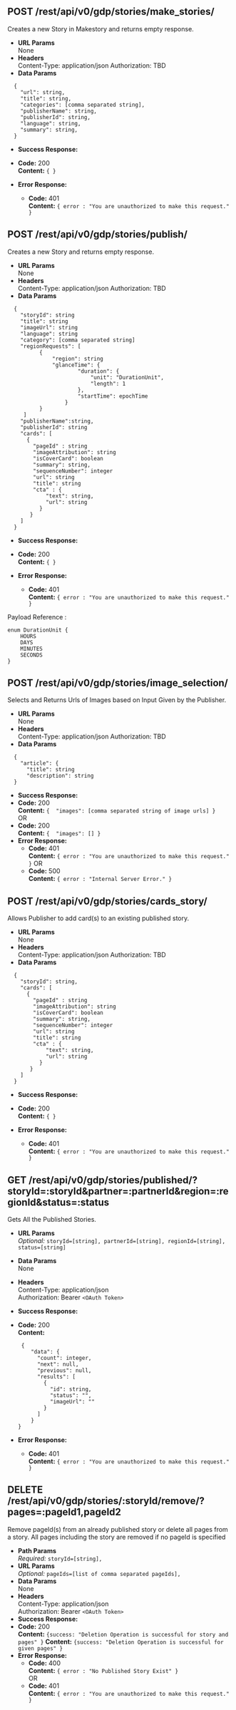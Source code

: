 **POST /rest/api/v0/gdp/stories/make_stories/**
----
  Creates a new Story in Makestory and returns empty response.
* **URL Params**  
  None
* **Headers**  
  Content-Type: application/json 
  Authorization: TBD
* **Data Params**  
```
  { 
    "url": string, 
    "title": string, 
    "categories": [comma separated string], 
    "publisherName": string, 
    "publisherId": string, 
    "language": string, 
    "summary": string, 
  } 
```
* **Success Response:**  
* **Code:** 200  
  **Content:**  `{ }` 
* **Error Response:**  

  * **Code:** 401  
  **Content:** `{ error : "You are unauthorized to make this request." }`

**POST /rest/api/v0/gdp/stories/publish/**
----
  Creates a new Story and returns empty response.
* **URL Params**  
  None
* **Headers**  
  Content-Type: application/json 
  Authorization: TBD
* **Data Params**  
```
  { 
    "storyId": string 
    "title": string
    "imageUrl": string
    "language": string 
    "category": [comma separated string]
    "regionRequests": [ 
          { 
              "region": string
              "glanceTime": {
                      "duration": {
                          "unit": "DurationUnit",
                          "length": 1
                      },
                      "startTime": epochTime
                  }
          }
     ]
    "publisherName":string,    
    "publisherId": string      
    "cards": [ 
      { 
        "pageId" : string 
        "imageAttribution": string 
        "isCoverCard": boolean
        "summary": string, 
        "sequenceNumber": integer 
        "url": string 
        "title": string 
        "cta" : { 
            "text": string, 
            "url": string 
          } 
       }   
    ] 
  } 
```
* **Success Response:**  
* **Code:** 200  
  **Content:**  `{ }` 
* **Error Response:**  

  * **Code:** 401  
  **Content:** `{ error : "You are unauthorized to make this request." }`
  
  
Payload Reference :
```` 
enum DurationUnit {
    HOURS
    DAYS
    MINUTES
    SECONDS
}  
````  
  

**POST /rest/api/v0/gdp/stories/image_selection/**
----
  Selects and Returns Urls of Images based on Input Given by the Publisher.
* **URL Params**  
  None
* **Headers**  
  Content-Type: application/json 
  Authorization: TBD
* **Data Params**  
```
  {
    "article": {
      "title": string
      "description": string
  }
```
* **Success Response:** 
* **Code:** 200  
  **Content:**  `{ 
    "images": [comma separated string of image urls]
  }`  
  OR 
* **Code:** 200  
  **Content:**  `{ 
    "images": []
  }`    
* **Error Response:**  
  * **Code:** 401  
  **Content:** `{ error : "You are unauthorized to make this request." }`
  OR  
  * **Code:** 500  
  **Content:** `{ error : "Internal Server Error." }`
  
**POST /rest/api/v0/gdp/stories/cards_story/**
----
  Allows Publisher to add card(s) to an existing published story.
* **URL Params**  
  None
* **Headers**  
  Content-Type: application/json 
  Authorization: TBD
* **Data Params**  
```
  {
    "storyId": string,
    "cards": [ 
      { 
        "pageId" : string 
        "imageAttribution": string 
        "isCoverCard": boolean 
        "summary": string, 
        "sequenceNumber": integer 
        "url": string 
        "title": string 
        "cta" : { 
            "text": string, 
            "url": string 
          } 
       }   
    ] 
  }
```
* **Success Response:**  
* **Code:** 200  
  **Content:**  `{ }` 
* **Error Response:**  

  * **Code:** 401  
  **Content:** `{ error : "You are unauthorized to make this request." }`
  
  
  
 GET /rest/api/v0/gdp/stories/published/?storyId=:storyId&partner=:partnerId&region=:regionId&status=:status
----
  Gets All the Published Stories.
* **URL Params**  
  *Optional:* `
    storyId=[string],
    partnerId=[string],
    regionId=[string],
    status=[string]
    `
* **Data Params**  
  None
* **Headers**  
  Content-Type: application/json  
  Authorization: Bearer `<OAuth Token>`
* **Success Response:**  
* **Code:** 200  
  **Content:** 
  
  ```
   { 
      "data": { 
        "count": integer, 
        "next": null, 
        "previous": null, 
        "results": [ 
          { 
            "id": string, 
            "status": "", 
            "imageUrl": "" 
          } 
        ] 
      } 
  }
  ```
* **Error Response:**  
 
  * **Code:** 401  
  **Content:** `{ error : "You are unauthorized to make this request." }`
  
  

 DELETE /rest/api/v0/gdp/stories/:storyId/remove/?pages=:pageId1,pageId2
----
  Remove pageId(s) from an already published story or delete all pages from a story. All pages including the story are removed if no pageId is specified
* **Path Params**  
  *Required:* `
    storyId=[string],
    `
* **URL Params**  
  *Optional:* `
    pageIds=[list of comma separated pageIds],
    `  
* **Data Params**  
  None
* **Headers**  
  Content-Type: application/json  
  Authorization: Bearer `<OAuth Token>`
* **Success Response:**  
* **Code:** 200  
  **Content:**  `{success: "Deletion Operation is successful for story and pages" }` 
  **Content:**  `{success: "Deletion Operation is successful for given pages" }` 
* **Error Response:**  
  * **Code:** 400  
  **Content:** `{ error : "No Published Story Exist" }`  
  OR  
  * **Code:** 401  
  **Content:** `{ error : "You are unauthorized to make this request." }`
